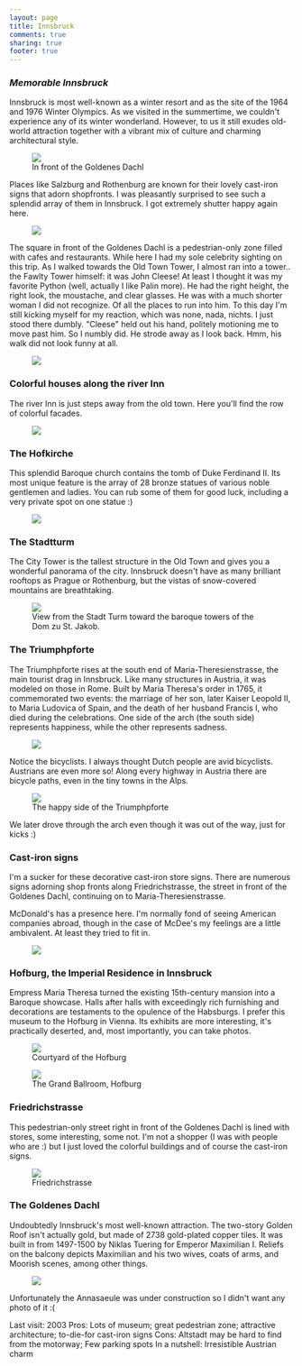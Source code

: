 ```yaml
---
layout: page
title: Innsbruck
comments: true
sharing: true
footer: true
---
```

<h3><em>Memorable Innsbruck</em></h3>

Innsbruck is most well-known as a winter resort and as the site of the 1964 and 1976 Winter Olympics. As we visited in the summertime, we couldn't experience any of its winter wonderland. However, to us it still exudes old-world attraction together with a vibrant mix of culture and charming architectural style.

<figure>
  <img src="http://yentran.isamonkey.org/gallery/innsbruck/InnsbruckGoldenesDachleCafe.jpg" />
  <figcaption>In front of the Goldenes Dachl</figcaption>
</figure>

Places like Salzburg and Rothenburg are known for their lovely cast-iron signs that adorn shopfronts. I was pleasantly surprised to see such a splendid array of them in Innsbruck.  I got extremely shutter happy again here.

<figure>
  <img src="http://yentran.isamonkey.org/gallery/innsbruck/InnsbruckGoldenesDachlSquare.jpg" />
  <figcaption></figcaption>
</figure>

The square in front of the Goldenes Dachl is a pedestrian-only zone filled with cafes and restaurants. While here I had my sole celebrity sighting on this trip. As I walked towards the Old Town Tower, I almost ran into a tower.. the Fawlty Tower himself: it was John Cleese! At least I thought it was my favorite Python (well, actually I like Palin more). He had the right height, the right look, the moustache, and clear glasses. He was with a much shorter woman I did not recognize. Of all the places to run into him. To this day I'm still kicking myself for my reaction, which was none, nada, nichts. I just stood there dumbly. "Cleese" held out his hand, politely motioning me to move past him. So I numbly did. He strode away as I look back. Hmm, his walk did not look funny at all.

<figure>
  <img src="http://yentran.isamonkey.org/gallery/innsbruck/InnsbruckGirlsLunch.jpg" />
  <figcaption></figcaption>
</figure>

<h3>Colorful houses along the river Inn</h3>
The river Inn is just steps away from the old town. Here you'll find the row of colorful facades.

<figure>
  <img src="http://yentran.isamonkey.org/gallery/innsbruck/InnsbruckRiverHouses.jpg" />
  <figcaption></figcaption>
</figure>


<h3>The Hofkirche</h3>
This splendid Baroque church contains the tomb of Duke Ferdinand II. Its most unique feature is the array of 28 bronze statues of various noble gentlemen and ladies. You can rub some of them for good luck, including a very private spot on one statue :)

<figure>
  <img src="http://yentran.isamonkey.org/gallery/innsbruck/img_2838.jpg" />
  <figcaption></figcaption>
</figure>

<h3>The Stadtturm</h3>
The City Tower is the tallest structure in the Old Town and gives you a wonderful panorama of the city. Innsbruck doesn't have as many brilliant rooftops as Prague or Rothenburg, but the vistas of snow-covered mountains are breathtaking.

<figure>
  <img src="http://yentran.isamonkey.org/gallery/innsbruck/InnsbruckTowerView.jpg" />
  <figcaption>View from the Stadt Turm toward the baroque towers of the Dom zu St. Jakob.</figcaption>
</figure>

<h3>The Triumphpforte</h3>

The Triumphpforte rises at the south end of Maria-Theresienstrasse, the main tourist drag in Innsbruck. Like many structures in Austria, it was modeled on those in Rome. Built by Maria Theresa's order in 1765, it commemorated two events: the marriage of her son, later Kaiser Leopold II, to Maria Ludovica of Spain, and the death of her husband Francis I, who died during the celebrations. One side of the arch (the south side) represents happiness, while the other represents sadness.

<figure>
  <img src="http://yentran.isamonkey.org/gallery/innsbruck/InnsbruckTriumphalArchOtherSide.jpg" />
  <figcaption></figcaption>
</figure>

Notice the bicyclists. I always thought Dutch people are avid bicyclists. Austrians are even more so! Along every highway in Austria there are bicycle paths, even in the tiny towns in the Alps.

<figure>
  <img src="http://yentran.isamonkey.org/gallery/innsbruck/InnsbruckTriumphalArch.jpg" />
  <figcaption>The happy side of the Triumphpforte</figcaption>
</figure>

We later drove through the arch even though it was out of the way, just for kicks :)

<h3>Cast-iron signs</h3>

I'm a sucker for these decorative cast-iron store signs. There are numerous signs adorning shop fronts along Friedrichstrasse, the street in front of the Goldenes Dachl, continuing on to Maria-Theresienstrasse.

McDonald's has a presence here. I'm normally fond of seeing American companies abroad, though in the case of McDee's my feelings are a little ambivalent. At least they tried to fit in.

<figure>
  <img src="http://yentran.isamonkey.org/gallery/innsbruck/InnsbruckMcDee.jpg" />
  <figcaption></figcaption>
</figure>

<h3>Hofburg, the Imperial Residence in Innsbruck</h3>
Empress Maria Theresa turned the existing 15th-century mansion into a Baroque showcase. Halls after halls with exceedingly rich furnishing and decorations are testaments to the opulence of the Habsburgs. I prefer this museum to the Hofburg in Vienna. Its exhibits are more interesting, it's practically deserted, and, most importantly, you can take photos.

<figure>
  <img src="http://yentran.isamonkey.org/gallery/innsbruck/InnsbruckImperialMuseumCourtyard.jpg" />
  <figcaption>Courtyard of the Hofburg</figcaption>
</figure>

<figure>
  <img src="http://yentran.isamonkey.org/gallery/innsbruck/InnsbruckImperialMuseumGrandBallroom.jpg" />
  <figcaption>The Grand Ballroom, Hofburg</figcaption>
</figure>

<h3>Friedrichstrasse</h3>

This pedestrian-only street right in front of the Goldenes Dachl is lined with stores, some interesting, some not. I'm not a shopper (I was with people who are :) but I just loved the colorful buildings and of course the cast-iron signs.

<figure>
  <img src="http://yentran.isamonkey.org/gallery/innsbruck/InnsbruckFriedrichstrasse.jpg" />
  <figcaption>Friedrichstrasse</figcaption>
</figure>

<h3>The Goldenes Dachl</h3>

Undoubtedly Innsbruck's most well-known attraction. The two-story Golden Roof isn't actually gold, but made of 2738 gold-plated copper tiles. It was built in from 1497-1500 by Niklas Tuering for Emperor Maximilian I. Reliefs on the balcony depicts Maximilian and his two wives, coats of arms, and Moorish scenes, among other things.

<figure>
  <img src="http://yentran.isamonkey.org/gallery/innsbruck/InnsbruckGoldenesDachlCafeTallS.jpg" />
  <figcaption></figcaption>
</figure>

Unfortunately the Annasaeule was under construction so I didn't want any photo of it :(

Last visit: 2003
Pros: Lots of museum; great pedestrian zone; attractive architecture; to-die-for cast-iron signs
Cons: Altstadt may be hard to find from the motorway; Few parking spots
In a nutshell: Irresistible Austrian charm

